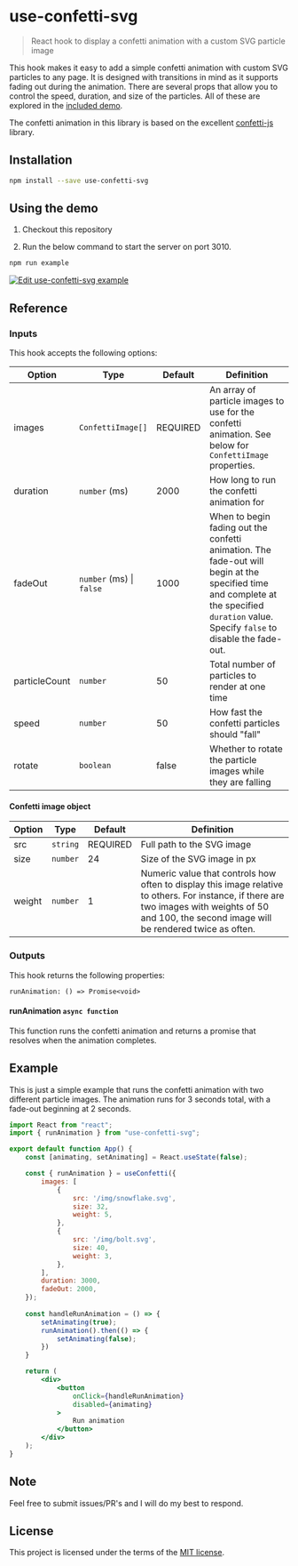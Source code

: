 # use-confetti-svg

> React hook to display a confetti animation with a custom SVG particle image

This hook makes it easy to add a simple confetti animation with custom SVG particles to any page. It is designed with transitions in mind as it supports fading out during the animation. There are several props that allow you to control the speed, duration, and size of the particles. All of these are explored in the [included demo](https://github.com/iankberry/use-confetti-svg/blob/main/example).

The confetti animation in this library is based on the excellent [confetti-js](https://github.com/Agezao/confetti-js) library.

## Installation

```sh
npm install --save use-confetti-svg
```

## Using the demo

1. Checkout this repository

2. Run the below command to start the server on port 3010.

```sh
npm run example
```

[![Edit use-confetti-svg example](https://codesandbox.io/static/img/play-codesandbox.svg)](https://codesandbox.io/s/use-confetti-svg-example-s017kn?fontsize=14&hidenavigation=1&theme=dark)

## Reference

### Inputs

This hook accepts the following options:

| Option        | Type                          | Default  | Definition                                                                                                                                                                              |
|---------------|-------------------------------|----------|-----------------------------------------------------------------------------------------------------------------------------------------------------------------------------------------|
| images        | `ConfettiImage[]`             | REQUIRED | An array of particle images to use for the confetti animation. See below for `ConfettiImage` properties.                                                                                |
| duration      | `number` (ms)                 | 2000     | How long to run the confetti animation for                                                                                                                                              |
| fadeOut       | `number` (ms)  &#124; `false` | 1000     | When to begin fading out the confetti animation. The fade-out will begin at the specified time and complete at the specified `duration` value. Specify `false` to disable the fade-out. |
| particleCount | `number`                      | 50       | Total number of particles to render at one time                                                                                                                                         |
| speed         | `number`                      | 50       | How fast the confetti particles should "fall"                                                                                                                                           |
| rotate        | `boolean`                     | false    | Whether to rotate the particle images while they are falling                                                                                                                            |

#### Confetti image object

| Option | Type     | Default  | Definition                                                                                                                                                                                          |
|--------|----------|----------|-----------------------------------------------------------------------------------------------------------------------------------------------------------------------------------------------------|
| src    | `string` | REQUIRED | Full path to the SVG image                                                                                                                                                                          |
| size   | `number` | 24       | Size of the SVG image in px                                                                                                                                                                         |
| weight | `number` | 1        | Numeric value that controls how often to display this image relative to others. For instance, if there are two images with weights of 50 and 100, the second image will be rendered twice as often. |

### Outputs

This hook returns the following properties:

```
runAnimation: () => Promise<void>
```

#### runAnimation `async function`
This function runs the confetti animation and returns a promise that resolves when the animation completes.

## Example

This is just a simple example that runs the confetti animation with two different particle images. The animation runs for 3 seconds total, with a fade-out beginning at 2 seconds.

```jsx 
import React from "react";
import { runAnimation } from "use-confetti-svg";

export default function App() {
    const [animating, setAnimating] = React.useState(false);

    const { runAnimation } = useConfetti({
        images: [
            {
                src: '/img/snowflake.svg',
                size: 32,
                weight: 5,
            },
            {
                src: '/img/bolt.svg',
                size: 40,
                weight: 3,
            },
        ],
        duration: 3000,
        fadeOut: 2000,
    });
    
    const handleRunAnimation = () => {
        setAnimating(true);
        runAnimation().then(() => {
            setAnimating(false);
        })
    }

    return (
        <div>
            <button
                onClick={handleRunAnimation}
                disabled={animating}
            >
                Run animation
            </button>
        </div>
    );
}
```

## Note

Feel free to submit issues/PR's and I will do my best to respond.

## License

This project is licensed under the terms of the [MIT license](https://github.com/iankberry/use-confetti-svg/blob/main/LICENSE).